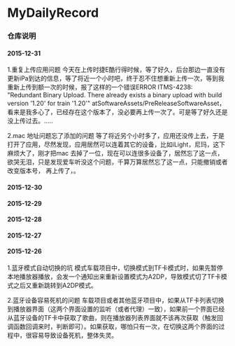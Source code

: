 # MyDailyRecord

### 仓库说明

#### 2015-12-31

1.重复上传应用问题   今天在上传时捷E酷行得时候，等了好久，后台那边一直没有更新iPa到达的信息，等了将近一个小时吧，终于忍不住想重新上传一次，等到我重新上传到额一次的时候，报了这样的一个错误ERROR ITMS-4238: "Redundant Binary Upload. There already exists a binary upload with build version '1.20' for train '1.20'" atSoftwareAssets/PreReleaseSoftwareAsset，看来是我多心了，已经存在这个版本了，没必要再上传一次了。可是等了好久还是没上传过去。.....

2.mac 地址问题忘了添加的问题  等了将近另个小时多了，应用还没传上去，于是打开了应用，尽然发现，应用居然可以连着其它的设备，比如iLight，尼玛，这下麻烦大了，刚才把mac 去掉了一位，现在可以连很多设备了，居然忘了这一点，欲哭无泪，只是发现爱车听没这个问题，千算万算居然忘了这一点，只能撤销或者改变版本号， 再上传了，。

#### 2015-12-30

#### 2015-12-29

#### 2015-12-28

#### 2015-12-27

#### 2015-12-26

1.蓝牙模式自动切换的坑   模式车载项目中，切换模式到TF卡模式时，如果先暂停本地播放器播放，会发一个通知出来重新设置模式为A2DP，导致模式切了TF卡模式之后又重新跳转到A2DP模式。

2.蓝牙设备容易死机的问题  车载项目或者其他蓝牙项目中，如果从TF卡列表切换到播放器界面（这两个界面设置的监听（或者代理）一致），如果前一个界面已经从蓝牙设备的TF卡中获取了歌曲，则在播放器列表界面就不该再次获取（触发回调函数回调来时，判断即可）。如果获取，哪怕只有一次，在切换这两个界面的过程中，很容易导致设备死机，整体失灵。


